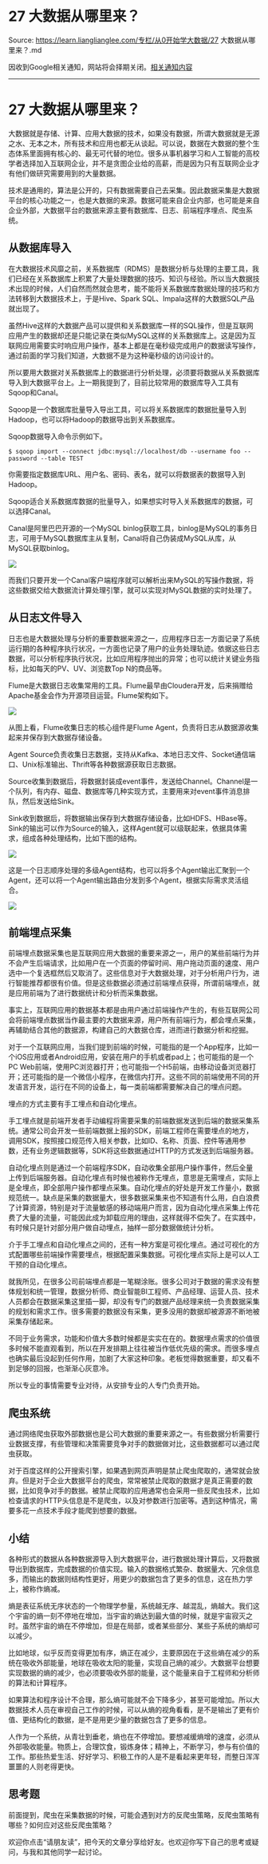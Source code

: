 # 27 大数据从哪里来？ 

Source: https://learn.lianglianglee.com/专栏/从0开始学大数据/27 大数据从哪里来？.md

因收到Google相关通知，网站将会择期关闭。[相关通知内容](https://lumendatabase.org/notices/44265620)

---

# 27 大数据从哪里来？

大数据就是存储、计算、应用大数据的技术，如果没有数据，所谓大数据就是无源之水、无本之木，所有技术和应用也都无从谈起。可以说，数据在大数据的整个生态体系里面拥有核心的、最无可代替的地位。很多从事机器学习和人工智能的高校学者选择加入互联网企业，并不是贪图企业给的高薪，而是因为只有互联网企业才有他们做研究需要用到的大量数据。

技术是通用的，算法是公开的，只有数据需要自己去采集。因此数据采集是大数据平台的核心功能之一，也是大数据的来源。数据可能来自企业内部，也可能是来自企业外部，大数据平台的数据来源主要有数据库、日志、前端程序埋点、爬虫系统。

## 从数据库导入

在大数据技术风靡之前，关系数据库（RDMS）是数据分析与处理的主要工具，我们已经在关系数据库上积累了大量处理数据的技巧、知识与经验。所以当大数据技术出现的时候，人们自然而然就会思考，能不能将关系数据库数据处理的技巧和方法转移到大数据技术上，于是Hive、Spark SQL、Impala这样的大数据SQL产品就出现了。

虽然Hive这样的大数据产品可以提供和关系数据库一样的SQL操作，但是互联网应用产生的数据却还是只能记录在类似MySQL这样的关系数据库上。这是因为互联网应用需要实时响应用户操作，基本上都是在毫秒级完成用户的数据读写操作，通过前面的学习我们知道，大数据不是为这种毫秒级的访问设计的。

所以要用大数据对关系数据库上的数据进行分析处理，必须要将数据从关系数据库导入到大数据平台上。上一期我提到了，目前比较常用的数据库导入工具有Sqoop和Canal。

Sqoop是一个数据库批量导入导出工具，可以将关系数据库的数据批量导入到Hadoop，也可以将Hadoop的数据导出到关系数据库。

Sqoop数据导入命令示例如下。

```
$ sqoop import --connect jdbc:mysql://localhost/db --username foo --password --table TEST

```

你需要指定数据库URL、用户名、密码、表名，就可以将数据表的数据导入到Hadoop。

Sqoop适合关系数据库数据的批量导入，如果想实时导入关系数据库的数据，可以选择Canal。

Canal是阿里巴巴开源的一个MySQL binlog获取工具，binlog是MySQL的事务日志，可用于MySQL数据库主从复制，Canal将自己伪装成MySQL从库，从MySQL获取binlog。

![](assets/20b10f0d82e0483099b183b98f22bf96.jpg)

而我们只要开发一个Canal客户端程序就可以解析出来MySQL的写操作数据，将这些数据交给大数据流计算处理引擎，就可以实现对MySQL数据的实时处理了。

## 从日志文件导入

日志也是大数据处理与分析的重要数据来源之一，应用程序日志一方面记录了系统运行期的各种程序执行状况，一方面也记录了用户的业务处理轨迹。依据这些日志数据，可以分析程序执行状况，比如应用程序抛出的异常；也可以统计关键业务指标，比如每天的PV、UV、浏览数Top N的商品等。

Flume是大数据日志收集常用的工具。Flume最早由Cloudera开发，后来捐赠给Apache基金会作为开源项目运营。Flume架构如下。

![](assets/1ffc1c9e16214f7dbb29e5dcbc4d451a.jpg)

从图上看，Flume收集日志的核心组件是Flume Agent，负责将日志从数据源收集起来并保存到大数据存储设备。

Agent Source负责收集日志数据，支持从Kafka、本地日志文件、Socket通信端口、Unix标准输出、Thrift等各种数据源获取日志数据。

Source收集到数据后，将数据封装成event事件，发送给Channel。Channel是一个队列，有内存、磁盘、数据库等几种实现方式，主要用来对event事件消息排队，然后发送给Sink。

Sink收到数据后，将数据输出保存到大数据存储设备，比如HDFS、HBase等。Sink的输出可以作为Source的输入，这样Agent就可以级联起来，依据具体需求，组成各种处理结构，比如下图的结构。

![](assets/64aeb9fa36294f1cb560cc2c75a5f6a0.jpg)

这是一个日志顺序处理的多级Agent结构，也可以将多个Agent输出汇聚到一个Agent，还可以将一个Agent输出路由分发到多个Agent，根据实际需求灵活组合。

![](assets/ba233994a06d4937a7beb2b73a4d3b2d.jpg)

## 前端埋点采集

前端埋点数据采集也是互联网应用大数据的重要来源之一，用户的某些前端行为并不会产生后端请求，比如用户在一个页面的停留时间、用户拖动页面的速度、用户选中一个复选框然后又取消了。这些信息对于大数据处理，对于分析用户行为，进行智能推荐都很有价值。但是这些数据必须通过前端埋点获得，所谓前端埋点，就是应用前端为了进行数据统计和分析而采集数据。

事实上，互联网应用的数据基本都是由用户通过前端操作产生的，有些互联网公司会将前端埋点数据当作最主要的大数据来源，用户所有前端行为，都会埋点采集，再辅助结合其他的数据源，构建自己的大数据仓库，进而进行数据分析和挖掘。

对于一个互联网应用，当我们提到前端的时候，可能指的是一个App程序，比如一个iOS应用或者Android应用，安装在用户的手机或者pad上；也可能指的是一个PC Web前端，使用PC浏览器打开；也可能指一个H5前端，由移动设备浏览器打开；还可能指的是一个微信小程序，在微信内打开。这些不同的前端使用不同的开发语言开发，运行在不同的设备上，每一类前端都需要解决自己的埋点问题。

埋点的方式主要有手工埋点和自动化埋点。

手工埋点就是前端开发者手动编程将需要采集的前端数据发送到后端的数据采集系统。通常公司会开发一些前端数据上报的SDK，前端工程师在需要埋点的地方，调用SDK，按照接口规范传入相关参数，比如ID、名称、页面、控件等通用参数，还有业务逻辑数据等，SDK将这些数据通过HTTP的方式发送到后端服务器。

自动化埋点则是通过一个前端程序SDK，自动收集全部用户操作事件，然后全量上传到后端服务器。自动化埋点有时候也被称作无埋点，意思是无需埋点，实际上是全埋点，即全部用户操作都埋点采集。自动化埋点的好处是开发工作量小，数据规范统一。缺点是采集的数据量大，很多数据采集来也不知道有什么用，白白浪费了计算资源，特别是对于流量敏感的移动端用户而言，因为自动化埋点采集上传花费了大量的流量，可能因此成为卸载应用的理由，这样就得不偿失了。在实践中，有时候只是针对部分用户做自动埋点，抽样一部分数据做统计分析。

介于手工埋点和自动化埋点之间的，还有一种方案是可视化埋点。通过可视化的方式配置哪些前端操作需要埋点，根据配置采集数据。可视化埋点实际上是可以人工干预的自动化埋点。

就我所见，在很多公司前端埋点都是一笔糊涂账。很多公司对于数据的需求没有整体规划和统一管理，数据分析师、商业智能BI工程师、产品经理、运营人员、技术人员都会在数据采集这里插一脚，却没有专门的数据产品经理来统一负责数据采集的规划和需求工作。很多需要的数据没有采集，更多没用的数据却被源源不断地被采集存储起来。

不同于业务需求，功能和价值大多数时候都是实实在在的。数据埋点需求的价值很多时候不能直观看到，所以在开发排期上往往被当作低优先级的需求。而很多埋点也确实最后没起到任何作用，加剧了大家这种印象。老板觉得数据重要，却又看不到足够的回报，也渐渐心灰意冷。

所以专业的事情需要专业对待，从安排专业的人专门负责开始。

## 爬虫系统

通过网络爬虫获取外部数据也是公司大数据的重要来源之一。有些数据分析需要行业数据支撑，有些管理和决策需要竞争对手的数据做对比，这些数据都可以通过爬虫获取。

对于百度这样的公开搜索引擎，如果遇到网页声明是禁止爬虫爬取的，通常就会放弃。但是对于企业大数据平台的爬虫，常常被禁止爬取的数据才是真正需要的数据，比如竞争对手的数据。被禁止爬取的应用通常也会采用一些反爬虫技术，比如检查请求的HTTP头信息是不是爬虫，以及对参数进行加密等。遇到这种情况，需要多花一点技术手段才能爬到想要的数据。

## 小结

各种形式的数据从各种数据源导入到大数据平台，进行数据处理计算后，又将数据导出到数据库，完成数据的价值实现。输入的数据格式繁杂、数据量大、冗余信息多，而输出的数据则结构性更好，用更少的数据包含了更多的信息，这在热力学上，被称作熵减。

熵是表征系统无序状态的一个物理学参量，系统越无序、越混乱，熵越大。我们这个宇宙的熵一刻不停地在增加，当宇宙的熵达到最大值的时候，就是宇宙寂灭之时。虽然宇宙的熵在不停增加，但是在局部，或者某些部分、某些子系统的熵却可以减少。

比如地球，似乎反而变得更加有序，熵正在减少，主要原因在于这些熵在减少的系统在吸收外部能量，地球在吸收太阳的能量，实现自己熵的减少。大数据平台想要实现数据的熵的减少，也必须要吸收外部的能量，这个能量来自于工程师和分析师的算法和计算程序。

如果算法和程序设计不合理，那么熵可能就不会下降多少，甚至可能增加。所以大数据技术人员在审视自己工作的时候，可以从熵的视角看看，是不是输出了更有价值、更结构化的数据，是不是用更少量的数据包含了更多的信息。

人作为一个系统，从青壮到垂老，熵也在不停增加。要想减缓熵增的速度，必须从外部吸收能量。物质上，合理饮食，锻炼身体；精神上，不断学习，参与有价值的工作。那些热爱生活、好好学习、积极工作的人是不是看起来更年轻，而整日浑浑噩噩的人则老得更快。

## 思考题

前面提到，爬虫在采集数据的时候，可能会遇到对方的反爬虫策略，反爬虫策略有哪些？如何应对这些反爬虫策略？

欢迎你点击“请朋友读”，把今天的文章分享给好友。也欢迎你写下自己的思考或疑问，与我和其他同学一起讨论。